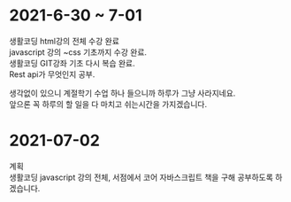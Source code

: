 2021-6-30 ~ 7-01
==========================
생활코딩 html강의 전체 수강 완료  
javascript 강의 ~css 기초까지 수강 완료.  
생활코딩 GIT강좌 기초 다시 복습 완료.  
Rest api가 무엇인지 공부.  

생각없이 있으니 계절학기 수업 하나 들으니까 하루가 그냥 사라지네요.  
앞으론 꼭 하루의 할 일을 다 마치고 쉬는시간을 가지겠습니다.

2021-07-02
==============
계획  
생활코딩 javascript 강의 전체, 서점에서 코어 자바스크립트 책을 구해 공부하도록 하겠습니다.
